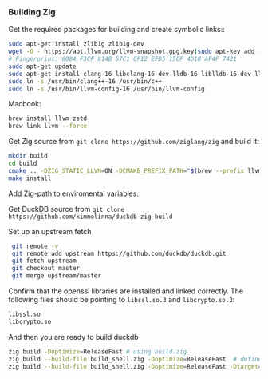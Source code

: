### Building Zig
Get the required packages for building and create symbolic links::
```bash
sudo apt-get install zlib1g zlib1g-dev
wget -O - https://apt.llvm.org/llvm-snapshot.gpg.key|sudo apt-key add -
# Fingerprint: 6084 F3CF 814B 57C1 CF12 EFD5 15CF 4D18 AF4F 7421
sudo apt-get update
sudo apt-get install clang-16 libclang-16-dev lldb-16 liblldb-16-dev lld-16 llvm-16 libllvm16 lld-16 liblld-16-dev cmake
sudo ln -s /usr/bin/clang++-16 /usr/bin/c++
sudo ln -s /usr/bin/llvm-config-16 /usr/bin/llvm-config
```
Macbook:
```bash
brew install llvm zstd
brew link llvm --force 
```
Get Zig source from `git clone https://github.com/ziglang/zig` and build it:

```bash
mkdir build
cd build
cmake .. -DZIG_STATIC_LLVM=ON -DCMAKE_PREFIX_PATH="$(brew --prefix llvm);$(brew --prefix zstd)"
make install
```

Add Zig-path to enviromental variables.

Get DuckDB source from `git clone https://github.com/kimmolinna/duckdb-zig-build`

Set up an upstream fetch
```bash
 git remote -v
 git remote add upstream https://github.com/duckdb/duckdb.git
 git fetch upstream
 git checkout master
 git merge upstream/master
```
Confirm that the openssl libraries are installed and linked correctly. The following files should be pointing to `libssl.so.3` and `libcrypto.so.3`:

```bash
libssl.so
libcrypto.so
```
And then you are ready to build duckdb
```bash
zig build -Doptimize=ReleaseFast # using build.zig
zig build --build-file build_shell.zig -Doptimize=ReleaseFast  # define build-file 
zig build --build-file build_shell.zig -Doptimize=ReleaseFast -Dtarget=x86_64-windows-gnu
```
